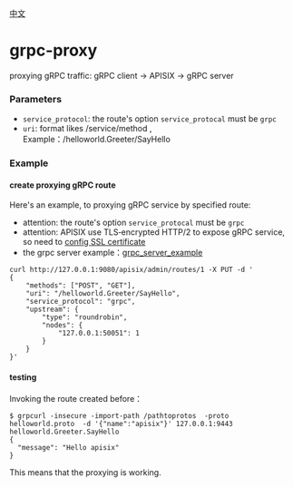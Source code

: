 [中文](grpc-proxy-cn.md)
# grpc-proxy

proxying gRPC traffic:
gRPC client -> APISIX -> gRPC server

### Parameters

* `service_protocol`:  the route's option `service_protocal` must be `grpc`
* `uri`:   format likes /service/method , Example：/helloworld.Greeter/SayHello



### Example

#### create proxying gRPC route 

Here's an example, to proxying gRPC service by specified route:

* attention: the route's option `service_protocal` must be `grpc`
* attention: APISIX use TLS‑encrypted HTTP/2 to expose gRPC service, so need to [config SSL certificate](https://github.com/iresty/apisix/blob/master/doc/https.md)
* the grpc server example：[grpc_server_example](https://github.com/nic-chen/grpc_server_example)

```shell
curl http://127.0.0.1:9080/apisix/admin/routes/1 -X PUT -d '
{
    "methods": ["POST", "GET"],
    "uri": "/helloworld.Greeter/SayHello",
    "service_protocol": "grpc",
    "upstream": {
        "type": "roundrobin",
        "nodes": {
            "127.0.0.1:50051": 1
        }
    }
}'
```


#### testing

Invoking the route created before：

```shell
$ grpcurl -insecure -import-path /pathtoprotos  -proto helloworld.proto  -d '{"name":"apisix"}' 127.0.0.1:9443 helloworld.Greeter.SayHello
{
  "message": "Hello apisix"
}
```

This means that the proxying is working.


